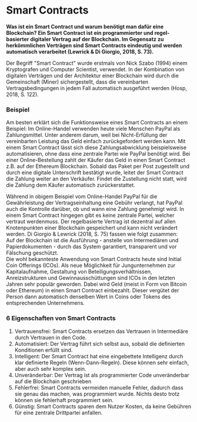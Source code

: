 # Smart Contracts

**Was ist ein Smart Contract und warum benötigt man dafür eine Blockchain? Ein Smart Contract ist ein programmierter und regel-basierter digitaler Vertrag auf der Blockchain. Im Gegensatz zu herkömmlichen Verträgen sind Smart Contracts eindeutig und werden automatisch verarbeitet \(Lewrick & Di Giorgio, 2018, S. 73\).**

Der Begriff "Smart Contract" wurde erstmals von Nick Szabo \(1994\) einem Kryptografen und Computer Scientist, verwendet. In der Kombination von digitalen Verträgen und der Architektur einer Blockchain wird durch die Gemeinschaft \(Miner\) sichergestellt, dass die vereinbarten Vertragsbedingungen in jedem Fall automatisch ausgeführt werden \(Hosp, 2018, S. 122\).

### **Beispiel**

Am besten erklärt sich die Funktionsweise eines Smart Contracts an einem Beispiel: Im Online-Handel verwenden heute viele Menschen PayPal als Zahlungsmittel. Unter anderem darum, weil bei Nicht-Erfüllung der vereinbarten Leistung das Geld einfach zurückgefordert werden kann. Mit einem Smart Contract lässt sich diese Zahlungsabwicklung beispielsweise automatisieren, ohne dass eine zentrale Partei wie PayPal benötigt wird. Bei einer Online-Bestellung zahlt der Käufer das Geld in einen Smart Contract z.B. auf der Ethereum Blockchain. Sobald das Paket per Post zugestellt und durch eine digitale Unterschrift bestätigt wurde, leitet der Smart Contract die Zahlung weiter an den Verkäufer. Findet die Zustellung nicht statt, wird die Zahlung dem Käufer automatisch zurückerstattet. 

Während in obigem Beispiel vom Online-Handel PayPal für die Gewährleistung der Vertragseinhaltung eine Gebühr verlangt, hat PayPal auch die Kontrolle darüber, ob und wann eine Zahlung genehmigt wird. In einem Smart Contract hingegen gibt es keine zentrale Partei, welcher vertraut werdenmuss. Der regelbasierte Vertrag ist dezentral auf allen Knotenpunkten einer Blockchain gespeichert und kann nicht verändert werden. Di Giorgio & Lewrick \(2018, S. 75\) fassen wie folgt zusammen:   
Auf der Blockchain ist die Ausführung - anstelle von Intermediären und Papierdokumenten - durch das System garantiert, transparent und vor Fälschung geschützt.  
Die wohl bekannteste Anwendung von Smart Contracts heute sind Initial Coin Offerings \(ICOs\). Als neue Möglichkeit für Jungunternehmen zur Kapitalaufnahme, Gestaltung von Beteiligungsverhältnissen, Anreizstrukturen und Gewinnausschüttungen sind ICOs in den letzten Jahren sehr populär geworden. Dabei wird Geld \(meist in Form von Bitcoin oder Ethereum\) in einen Smart Contract einbezahlt. Dieser vergütet der Person dann automatisch denselben Wert in Coins oder Tokens des entsprechenden Unternehmens. 

### **6 Eigenschaften von Smart Contracts**

1. Vertrauensfrei: Smart Contracts ersetzen das Vertrauen in Intermediäre durch Vertrauen in den Code.
2. Automatisiert: Der Vertrag führt sich selbst aus, sobald die definierten Konditionen erfüllt sind.
3. Intelligent: Der Smart Contract hat eine eingebettete Intelligenz durch klar definierte Regeln \(Wenn-Dann-Regeln\). Diese können sehr einfach, aber auch sehr komplex sein.
4. Unveränderbar: Der Vertrag ist als programmierter Code unveränderbar auf die Blockchain geschrieben
5. Fehlerfrei: Smart Contracts vermeiden manuelle Fehler, dadurch dass sie genau das machen, was programmiert wurde. Nichts desto trotz können sie fehlerhaft programmiert sein.
6. Günstig: Smart Contracts sparen dem Nutzer Kosten, da keine Gebühren für eine zentrale Drittpartei anfallen.

